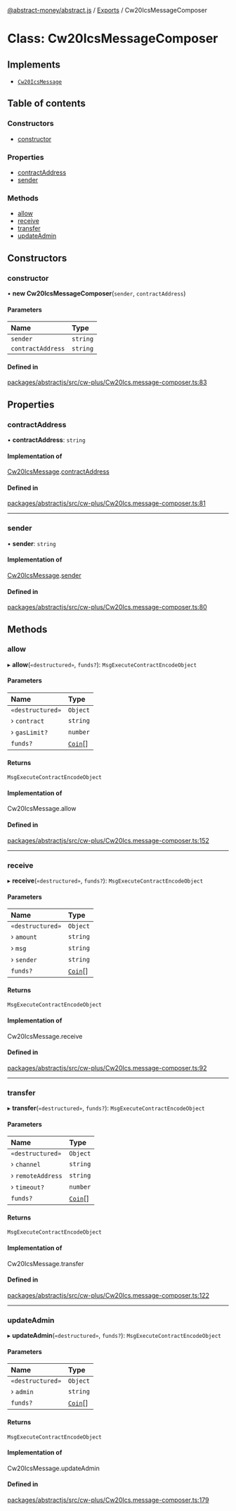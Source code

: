 [@abstract-money/abstract.js](../README.md) / [Exports](../modules.md) / Cw20IcsMessageComposer

# Class: Cw20IcsMessageComposer

## Implements

- [`Cw20IcsMessage`](../interfaces/Cw20IcsMessage.md)

## Table of contents

### Constructors

- [constructor](Cw20IcsMessageComposer.md#constructor)

### Properties

- [contractAddress](Cw20IcsMessageComposer.md#contractaddress)
- [sender](Cw20IcsMessageComposer.md#sender)

### Methods

- [allow](Cw20IcsMessageComposer.md#allow)
- [receive](Cw20IcsMessageComposer.md#receive)
- [transfer](Cw20IcsMessageComposer.md#transfer)
- [updateAdmin](Cw20IcsMessageComposer.md#updateadmin)

## Constructors

### constructor

• **new Cw20IcsMessageComposer**(`sender`, `contractAddress`)

#### Parameters

| Name | Type |
| :------ | :------ |
| `sender` | `string` |
| `contractAddress` | `string` |

#### Defined in

[packages/abstractjs/src/cw-plus/Cw20Ics.message-composer.ts:83](https://github.com/AbstractSDK/frontend/blob/07410073/packages/abstractjs/src/cw-plus/Cw20Ics.message-composer.ts#L83)

## Properties

### contractAddress

• **contractAddress**: `string`

#### Implementation of

[Cw20IcsMessage](../interfaces/Cw20IcsMessage.md).[contractAddress](../interfaces/Cw20IcsMessage.md#contractaddress)

#### Defined in

[packages/abstractjs/src/cw-plus/Cw20Ics.message-composer.ts:81](https://github.com/AbstractSDK/frontend/blob/07410073/packages/abstractjs/src/cw-plus/Cw20Ics.message-composer.ts#L81)

___

### sender

• **sender**: `string`

#### Implementation of

[Cw20IcsMessage](../interfaces/Cw20IcsMessage.md).[sender](../interfaces/Cw20IcsMessage.md#sender)

#### Defined in

[packages/abstractjs/src/cw-plus/Cw20Ics.message-composer.ts:80](https://github.com/AbstractSDK/frontend/blob/07410073/packages/abstractjs/src/cw-plus/Cw20Ics.message-composer.ts#L80)

## Methods

### allow

▸ **allow**(`«destructured»`, `funds?`): `MsgExecuteContractEncodeObject`

#### Parameters

| Name | Type |
| :------ | :------ |
| `«destructured»` | `Object` |
| › `contract` | `string` |
| › `gasLimit?` | `number` |
| `funds?` | [`Coin`](../interfaces/Cw20IcsTypes.Coin.md)[] |

#### Returns

`MsgExecuteContractEncodeObject`

#### Implementation of

Cw20IcsMessage.allow

#### Defined in

[packages/abstractjs/src/cw-plus/Cw20Ics.message-composer.ts:152](https://github.com/AbstractSDK/frontend/blob/07410073/packages/abstractjs/src/cw-plus/Cw20Ics.message-composer.ts#L152)

___

### receive

▸ **receive**(`«destructured»`, `funds?`): `MsgExecuteContractEncodeObject`

#### Parameters

| Name | Type |
| :------ | :------ |
| `«destructured»` | `Object` |
| › `amount` | `string` |
| › `msg` | `string` |
| › `sender` | `string` |
| `funds?` | [`Coin`](../interfaces/Cw20IcsTypes.Coin.md)[] |

#### Returns

`MsgExecuteContractEncodeObject`

#### Implementation of

Cw20IcsMessage.receive

#### Defined in

[packages/abstractjs/src/cw-plus/Cw20Ics.message-composer.ts:92](https://github.com/AbstractSDK/frontend/blob/07410073/packages/abstractjs/src/cw-plus/Cw20Ics.message-composer.ts#L92)

___

### transfer

▸ **transfer**(`«destructured»`, `funds?`): `MsgExecuteContractEncodeObject`

#### Parameters

| Name | Type |
| :------ | :------ |
| `«destructured»` | `Object` |
| › `channel` | `string` |
| › `remoteAddress` | `string` |
| › `timeout?` | `number` |
| `funds?` | [`Coin`](../interfaces/Cw20IcsTypes.Coin.md)[] |

#### Returns

`MsgExecuteContractEncodeObject`

#### Implementation of

Cw20IcsMessage.transfer

#### Defined in

[packages/abstractjs/src/cw-plus/Cw20Ics.message-composer.ts:122](https://github.com/AbstractSDK/frontend/blob/07410073/packages/abstractjs/src/cw-plus/Cw20Ics.message-composer.ts#L122)

___

### updateAdmin

▸ **updateAdmin**(`«destructured»`, `funds?`): `MsgExecuteContractEncodeObject`

#### Parameters

| Name | Type |
| :------ | :------ |
| `«destructured»` | `Object` |
| › `admin` | `string` |
| `funds?` | [`Coin`](../interfaces/Cw20IcsTypes.Coin.md)[] |

#### Returns

`MsgExecuteContractEncodeObject`

#### Implementation of

Cw20IcsMessage.updateAdmin

#### Defined in

[packages/abstractjs/src/cw-plus/Cw20Ics.message-composer.ts:179](https://github.com/AbstractSDK/frontend/blob/07410073/packages/abstractjs/src/cw-plus/Cw20Ics.message-composer.ts#L179)
